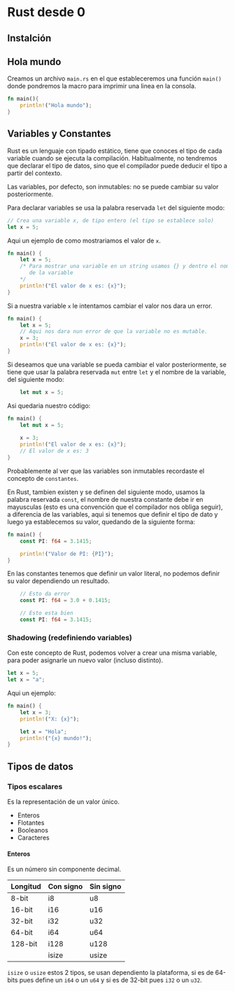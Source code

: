 # Rust desde 0

## Instalción

## Hola mundo

Creamos un archivo `main.rs` en el que estableceremos una función `main()` donde pondremos la macro para imprimir una linea en la consola.

```rs
fn main(){
    println!("Hola mundo");
}
```

## Variables y Constantes

Rust es un lenguaje con tipado estático, tiene que conoces el tipo de cada variable cuando se ejecuta la compilación. Habitualmente, no tendremos que declarar el tipo de datos, sino que el compilador puede deducir el tipo a partir del contexto.

Las variables, por defecto, son inmutables: no se puede cambiar su valor posteriormente.

Para declarar variables se usa la palabra reservada `let` del siguiente modo:

```rs
// Crea una variable x, de tipo entero (el tipo se establece solo)
let x = 5;
```

Aqui un ejemplo de como mostrariamos el valor de `x`.

```rs
fn main() {
    let x = 5;
    /* Para mostrar una variable en un string usamos {} y dentro el nombre
       de la variable      
    */
    println!("El valor de x es: {x}");
}
```

Si a nuestra variable `x` le intentamos cambiar el valor nos dara un error.

```rs
fn main() {
    let x = 5;
    // Aqui nos dara nun error de que la variable no es mutable.
    x = 3;
    println!("El valor de x es: {x}");
}
```

Si deseamos que una variable se pueda cambiar el valor posteriormente, se tiene que usar la palabra reservada `mut` entre `let` y el nombre de la variable, del siguiente modo:

```rs
    let mut x = 5;
```

Asi quedaria nuestro código:

```rs
fn main() {
    let mut x = 5;
    
    x = 3;
    println!("El valor de x es: {x}");
    // El valor de x es: 3
}
```

Probablemente al ver que las variables son inmutables recordaste el concepto de `constantes`.

En Rust, tambien existen y se definen del siguiente modo, usamos la palabra reservada `const`, el nombre de nuestra constante debe ir en mayusculas (esto es una convención que el compilador nos obliga seguir), a diferencia de las variables, aqui si tenemos que definir el tipo de dato y luego ya establecemos su valor, quedando de la siguiente forma:

```rs
fn main() {
    const PI: f64 = 3.1415;

    println!("Valor de PI: {PI}");
}
```

En las constantes tenemos que definir un valor literal, no podemos definir su valor dependiendo un resultado.

```rs
    // Esto da error
    const PI: f64 = 3.0 + 0.1415;

    // Esto esta bien
    const PI: f64 = 3.1415;
```

### Shadowing (redefiniendo variables)

Con este concepto de Rust, podemos volver a crear una misma variable, para poder asignarle un nuevo valor (incluso distinto).

```rs
let x = 5;
let x = "a";
```

Aqui un ejemplo:

```rs
fn main() {
    let x = 3;
    println!("X: {x}");

    let x = "Hola";
    println!("{x} mundo!");
}
```

## Tipos de datos

### Tipos escalares

Es la representación de un valor único.

- Enteros
- Flotantes
- Booleanos
- Caracteres

#### Enteros

Es un número sin componente decimal.

| Longitud | Con signo | Sin signo |
|----------|-----------|-----------|
| 8-bit    | i8        | u8        |
| 16-bit   | i16       | u16       |
| 32-bit   | i32       | u32       |
| 64-bit   | i64       | u64       |
| 128-bit  | i128      | u128      |
|          | isize     | usize     |

`isize` o `usize` estos 2 tipos, se usan dependiento la plataforma, si es de 64-bits pues define un `i64` o un `u64` y si es de 32-bit pues `i32` o un `u32`.



